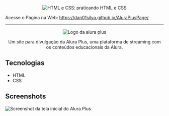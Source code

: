 
<p align="center"> <img src="https://imgur.com/BASzVop.png" alt="HTML e CSS: praticando HTML e CSS"> </p

Acesse o Página na Web: https://dan01silva.github.io/AluraPlusPage/

<hr>

<p align="center"> <img src="https://github.com/MonicaHillman/aluraplus/blob/aula04/img/Logo.png?raw=true" alt="Logo da alura plus"> </p>
<p align="center">Um site para divulgação da Alura Plus, uma plataforma de streaming com os conteúdos educacionais da Alura.</p>

## Tecnologias
* HTML
* CSS

## Screenshots
![Screenshot da tela inicial do Alura Plus](https://imgur.com/nKUf7MK.png)
